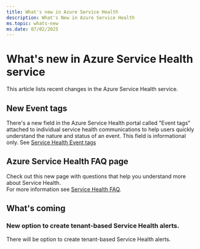 ```yaml
---
title: What's new in Azure Service Health
description: What's New in Azure Service Health
ms.topic: whats-new
ms.date: 07/02/2025
---
```


# What's new in Azure Service Health service

This article lists recent changes in the Azure Service Health service. 


## New Event tags
There's a new field in the Azure Service Health portal called "Event tags" attached to individual service health communications to help users quickly understand the nature and status of an event.
This field is informational only. See [Service Health Event tags](service-health-event-tags.md)


## Azure Service Health FAQ page
Check out this new page with questions that help you understand more about Service Health.<br>
For more information see [Service Health FAQ](service-health-faq.yml).


## What's coming

### New option to create tenant-based Service Health alerts.
There will be option to create tenant-based Service Health alerts.


